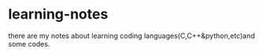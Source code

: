# learning-notes
there are my notes about learning coding languages(C,C++&amp;python,etc)and some codes.
